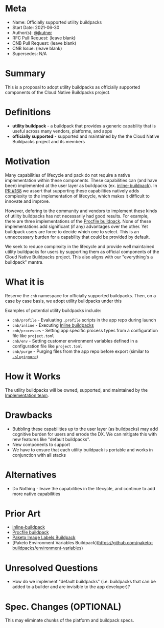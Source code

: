 # Meta
[meta]: #meta
- Name: Officially supported utility buildpacks
- Start Date: 2021-06-30
- Author(s): [@jkutner](https://github.com/jkutner)
- RFC Pull Request: (leave blank)
- CNB Pull Request: (leave blank)
- CNB Issue: (leave blank)
- Supersedes: N/A

# Summary
[summary]: #summary

This is a proposal to adopt utility buildpacks as officially supported components of the Cloud Native Buildpacks project.

# Definitions
[definitions]: #definitions

- **utility buildpack** - a buildpack that provides a generic capability that is useful across many vendors, platforms, and apps
- **officially supported** - supported and maintained by the the Cloud Native Buildpacks project and its members

# Motivation
[motivation]: #motivation

Many capabilities of lifecycle and pack do not require a native implementation within these components. These capabilities can (and have been) implemented at the user layer as buildpacks (ex. [inline-buildpack](https://registry.buildpacks.io/buildpacks/hone/inline)). In [PR #168](https://github.com/buildpacks/rfcs/pull/168) we assert that supporting these capabilities natively adds complexity to the implementation of lifecycle, which makes it difficult to innovate and improve.

However, defering to the community and vendors to implement these kinds of utility buildpacks has not necessarily had good results. For example, there are three implementations of the [Procfile buildpack](https://registry.buildpacks.io/buildpacks/paketo-buildpacks/procfile). None of these implementations add significant (if any) advantages over the other. Yet buildpack users are force to decide which one to select. This is an unneccessary burden for a capability that could be provided by default.

We seek to reduce complexity in the lifecycle and provide well maintained utility buildpacks for users by supporting them as official components of the Cloud Native Buildpacks project. This also aligns with our "everything's a buildpack" mantra.

# What it is
[what-it-is]: #what-it-is

Reserve the `cnb` namespace for officially supported buildpacks. Then, on a case by case basis, we adopt utility buildpacks under this

Examples of potential utility buildpacks include:

- `cnb/profile` - Evaluating `.profile` scripts in the app repo during launch
- `cnb/inline` - Executing [Inline buildpacks](https://github.com/buildpacks/rfcs/blob/main/text/0048-inline-buildpack.md)
- `cnb/processes` - Setting app specific process types from a configuration file like `project.toml`
- `cnb/env` - Setting customer environment variables defined in a configuration file like `project.toml`
- `cnb/purge` - Purging files from the app repo before export (similar to [`.slugignore`](https://devcenter.heroku.com/articles/slug-compiler#ignoring-files-with-slugignore))

# How it Works
[how-it-works]: #how-it-works

The utility buildpacks will be owned, supported, and maintained by the [Implementation team](https://github.com/buildpacks/community/blob/main/TEAMS.md#implementation-team).

# Drawbacks
[drawbacks]: #drawbacks

- Bubbling these capabilities up to the user layer (as buildpacks) may add cognitive burden for users and errode the DX. We can mitigate this with new features like "default buildpacks".
- New components to support
- We have to ensure that each utility buildpack is portable and works in conjunction with all stacks

# Alternatives
[alternatives]: #alternatives

- Do Nothing - leave the capabilities in the lifecycle, and continue to add more native capabilities

# Prior Art
[prior-art]: #prior-art

- [inline-buildpack](https://registry.buildpacks.io/buildpacks/hone/inline)
- [Procfile buildpack](https://registry.buildpacks.io/buildpacks/paketo-buildpacks/procfile)
- [Paketo Image Labels Buildpack](https://github.com/paketo-buildpacks/image-labels)
- [Paketo Environment Variables Buildpack)(https://github.com/paketo-buildpacks/environment-variables)

# Unresolved Questions
[unresolved-questions]: #unresolved-questions

- How do we implement "default buildpacks" (i.e. buildpacks that can be added to a builder and are invisible to the app developer)?

# Spec. Changes (OPTIONAL)
[spec-changes]: #spec-changes

This may eliminate chunks of the platform and buildpack specs.
